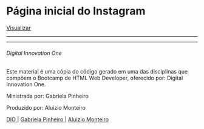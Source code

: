 
# Página inicial do Instagram

[Visualizar](https://aluiziomonteiro.github.io/landing-page-instagram/)
___
___


###### Digital Innovation One

Este material é uma cópia do código gerado em uma das disciplinas que compõem o Bootcamp de HTML Web Developer, oferecido por: Digital Innovation One.

Ministrada por: Gabriela Pinheiro

Produzido por: Aluizio Monteiro

[ DIO |](https://www.linkedin.com/school/digitalinnovation-one/about/)
[ Gabriela Pinheiro |](https://www.linkedin.com/in/gabrielapinheiro129/)
[ Aluizio Monteiro](https://www.linkedin.com/in/aluizio-monteiro/)
